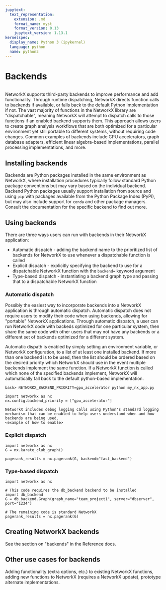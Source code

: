 ```yaml
---
jupytext:
  text_representation:
    extension: .md
    format_name: myst
    format_version: 0.13
    jupytext_version: 1.13.1
kernelspec:
  display_name: Python 3 (ipykernel)
  language: python
  name: python3
---
```


# Backends

```{currentmodule} networkx
```

NetworkX supports third-party backends to improve performance and add functionality.  Through runtime dispatching, NetworkX directs function calls to backends if available, or falls back to the default Python implementation if not.  The vast majority of functions in the NetworkX library are "dispatchable", meaning NetworkX will attempt to dispatch calls to those functions if an enabled backend supports them.  This approach allows users to create graph analysis workflows that are both optimized for a particular environment yet still portable to different systems, without requiring code changes.  Common examples of backends include GPU accelerators, graph database adapters, efficient linear algebra-based implementations, parallel processing implementations, and more.

## Installing backends

Backends are Python packages installed in the same environment as NetworkX, where installation procedures typically follow standard Python package conventions but may vary based on the individual backend.  Backend Python packages usually support installation from source and using `pip` with packages available from the Python Package Index (PyPI), but may also include support for `conda` and other package managers.  Consult the documentation for the specific backend to find out more.

## Using backends

There are three ways users can run with backends in their NetworkX application:
* Automatic dispatch - adding the backend name to the prioritized list of backends for NetworkX to use whenever a dispatchable function is called
* Explicit dispatch - explicitly specifying the backend to use for a dispatchable NetworkX function with the `backend=` keyword argument
* Type-based dispatch - instantiating a backend graph type and passing that to a dispatchable NetworkX function

### Automatic dispatch

Possibly the easiest way to incorporate backends into a NetworkX application is through automatic dispatch.  Automatic dispatch does not require users to modify their code when using backends, allowing for "portable" NetworkX applications.  Through automatic dispatch, a user can run NetworkX code with backeds optimized for one particular system, then share the same code with other users that may not have any backends or a different set of backends optimized for a different system.

Automatic dispath is enabled by simply setting an environment variable, or NetworkX configuration, to a list of at least one installed backend.  If more than one backend is to be used, then the list should be ordered based on the desired priority which NetworkX should use in the event multiple backends implement the same function.  If a NetworkX function is called which none of the specified backends implement, NetworkX will automatically fall back to the default python-based implementation.

```{code-cell}
bash> NETWORKX_BACKEND_PRIORITY=gpu_accelerator python my_nx_app.py
```

```{code-cell}
import networkx as nx
nx.config.backend_priority = ["gpu_accelerator"]
```

```{note}
NetworkX includes debug logging calls using Python's standard logging mechanism that can be enabled to help users understand when and how backends are being used.
<example of how to enable>
```

### Explicit dispatch

```{code-cell}
import networkx as nx
G = nx.karate_club_graph()

pagerank_results = nx.pagerank(G, backend="fast_backend")
```

### Type-based dispatch

```{code-cell}
import networkx as nx

# This code requires the db_backend backend to be installed
import db_backend
G = db_backend.Graph(graph_name="team_project1", server="dbserver", port="1234")

# The remaining code is standard NetworkX
pagerank_results = nx.pagerank(G)
```

## Creating NetworkX backends

See the section on "backends" in the Reference docs.

## Other use cases for backends

Adding functionality (extra options, etc.) to existing NetworkX functions, adding new functions to NetworkX (requires a NetworkX update), prototype alternate implementations.